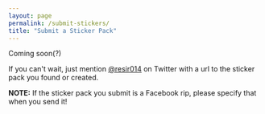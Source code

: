 ```yaml
---
layout: page
permalink: /submit-stickers/
title: "Submit a Sticker Pack"
---
```


Coming soon(?)

If you can't wait, just mention <a href="https://twitter.com/resir014">@resir014</a> on Twitter with a url to the sticker pack you found or created.

<div class="message">
  <strong>NOTE:</strong> If the sticker pack you submit is a Facebook rip, please specify that when you send it!
</div>
